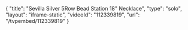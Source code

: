 {
    "title": "Sevilla Silver 5Row Bead Station 18\" Necklace",
    "type": "solo",
    "layout": "iframe-static",
    "videoId": "112339819",
    "url": "\/tvpembed\/112339819"
}